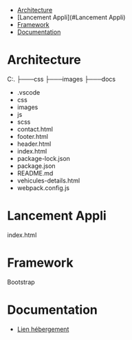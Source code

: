 - [Architecture](#Architecture)
- [Lancement Appli](#Lancement Appli)
- [Framework](#Framework)
- [Documentation](#Documentation)


# Architecture
C:.
├───css
├───images
├───docs
- .vscode
- css
- images
- js
- scss
- contact.html
- footer.html
- header.html
- index.html
- package-lock.json
- package.json
- README.md
- vehicules-details.html
- webpack.config.js

# Lancement Appli
index.html

# Framework
Bootstrap

# Documentation
- [Lien hébergement](docs/filRougeC3_Georges_LAMBERT.pdf)

